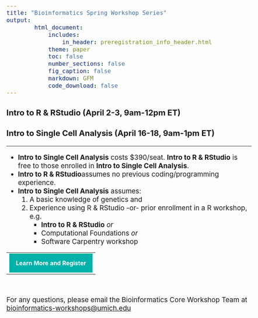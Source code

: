 ```yaml
---
title: "Bioinformatics Spring Workshop Series"
output:
        html_document:
            includes:
                in_header: preregistration_info_header.html
            theme: paper
            toc: false
            number_sections: false
            fig_caption: false
            markdown: GFM
            code_download: false
---
```


<style type="text/css">
body{ /* Normal  */
      font-size: 14pt;
  }
</style>

### Intro to R & RStudio (April 2-3, 9am-12pm ET)

### Intro to Single Cell Analysis (April 16-18, 9am-1pm ET)

<hr/>

- **Intro to Single Cell Analysis** costs $390/seat. **Intro to R & RStudio** is 
  free to those enrolled in **Intro to Single Cell Analysis**.
- **Intro to R & RStudio**assumes no previous coding/programming experience.
- **Intro to Single Cell Analysis** assumes:
  1. A basic knowledge of genetics and  
  2. Experience using R & RStudio -or- prior enrollment in a R workshop, e.g.
     - **Intro to R & RStudio** *or*
     - Computational Foundations *or*
     - Software Carpentry workshop

<table style="margin-left:auto; margin-right:auto;"><tr><td><a title="Learn More and Register" href="https://michmed.org/xAZVd" style="padding:18px; background-color:#00B2A9; font-weight:bold;letter-spacing:normal;line-height:100%;text-align:center;text-decoration:none;color:#ffffff;display:block" target="_blank">Learn More and Register</a></td></tr></table>
<br/>

For any questions, please email the Bioinformatics Core Workshop Team at <br/> [bioinformatics-workshops@umich.edu](mailto:bioinformatics-workshops@umich.edu)
